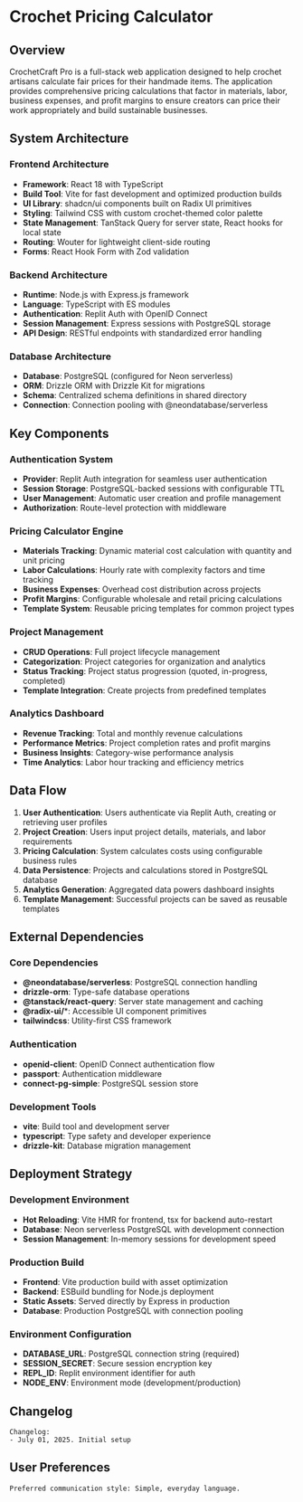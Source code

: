 # Crochet Pricing Calculator

## Overview

CrochetCraft Pro is a full-stack web application designed to help crochet artisans calculate fair prices for their handmade items. The application provides comprehensive pricing calculations that factor in materials, labor, business expenses, and profit margins to ensure creators can price their work appropriately and build sustainable businesses.

## System Architecture

### Frontend Architecture
- **Framework**: React 18 with TypeScript
- **Build Tool**: Vite for fast development and optimized production builds
- **UI Library**: shadcn/ui components built on Radix UI primitives
- **Styling**: Tailwind CSS with custom crochet-themed color palette
- **State Management**: TanStack Query for server state, React hooks for local state
- **Routing**: Wouter for lightweight client-side routing
- **Forms**: React Hook Form with Zod validation

### Backend Architecture
- **Runtime**: Node.js with Express.js framework
- **Language**: TypeScript with ES modules
- **Authentication**: Replit Auth with OpenID Connect
- **Session Management**: Express sessions with PostgreSQL storage
- **API Design**: RESTful endpoints with standardized error handling

### Database Architecture
- **Database**: PostgreSQL (configured for Neon serverless)
- **ORM**: Drizzle ORM with Drizzle Kit for migrations
- **Schema**: Centralized schema definitions in shared directory
- **Connection**: Connection pooling with @neondatabase/serverless

## Key Components

### Authentication System
- **Provider**: Replit Auth integration for seamless user authentication
- **Session Storage**: PostgreSQL-backed sessions with configurable TTL
- **User Management**: Automatic user creation and profile management
- **Authorization**: Route-level protection with middleware

### Pricing Calculator Engine
- **Materials Tracking**: Dynamic material cost calculation with quantity and unit pricing
- **Labor Calculations**: Hourly rate with complexity factors and time tracking
- **Business Expenses**: Overhead cost distribution across projects
- **Profit Margins**: Configurable wholesale and retail pricing calculations
- **Template System**: Reusable pricing templates for common project types

### Project Management
- **CRUD Operations**: Full project lifecycle management
- **Categorization**: Project categories for organization and analytics
- **Status Tracking**: Project status progression (quoted, in-progress, completed)
- **Template Integration**: Create projects from predefined templates

### Analytics Dashboard
- **Revenue Tracking**: Total and monthly revenue calculations
- **Performance Metrics**: Project completion rates and profit margins
- **Business Insights**: Category-wise performance analysis
- **Time Analytics**: Labor hour tracking and efficiency metrics

## Data Flow

1. **User Authentication**: Users authenticate via Replit Auth, creating or retrieving user profiles
2. **Project Creation**: Users input project details, materials, and labor requirements
3. **Pricing Calculation**: System calculates costs using configurable business rules
4. **Data Persistence**: Projects and calculations stored in PostgreSQL database
5. **Analytics Generation**: Aggregated data powers dashboard insights
6. **Template Management**: Successful projects can be saved as reusable templates

## External Dependencies

### Core Dependencies
- **@neondatabase/serverless**: PostgreSQL connection handling
- **drizzle-orm**: Type-safe database operations
- **@tanstack/react-query**: Server state management and caching
- **@radix-ui/***: Accessible UI component primitives
- **tailwindcss**: Utility-first CSS framework

### Authentication
- **openid-client**: OpenID Connect authentication flow
- **passport**: Authentication middleware
- **connect-pg-simple**: PostgreSQL session store

### Development Tools
- **vite**: Build tool and development server
- **typescript**: Type safety and developer experience
- **drizzle-kit**: Database migration management

## Deployment Strategy

### Development Environment
- **Hot Reloading**: Vite HMR for frontend, tsx for backend auto-restart
- **Database**: Neon serverless PostgreSQL with development connection
- **Session Management**: In-memory sessions for development speed

### Production Build
- **Frontend**: Vite production build with asset optimization
- **Backend**: ESBuild bundling for Node.js deployment
- **Static Assets**: Served directly by Express in production
- **Database**: Production PostgreSQL with connection pooling

### Environment Configuration
- **DATABASE_URL**: PostgreSQL connection string (required)
- **SESSION_SECRET**: Secure session encryption key
- **REPL_ID**: Replit environment identifier for auth
- **NODE_ENV**: Environment mode (development/production)

## Changelog

```
Changelog:
- July 01, 2025. Initial setup
```

## User Preferences

```
Preferred communication style: Simple, everyday language.
```